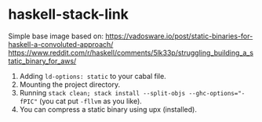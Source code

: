 # haskell-stack-link
Simple base image based on:
https://vadosware.io/post/static-binaries-for-haskell-a-convoluted-approach/
https://www.reddit.com/r/haskell/comments/5lk33p/struggling_building_a_static_binary_for_aws/

1. Adding `ld-options: static` to your cabal file.
2. Mounting the project directory.
3. Running `stack clean; stack install --split-objs --ghc-options="-fPIC"` (you cat put `-fllvm` as you like).
4. You can compress a static binary using upx (installed).
